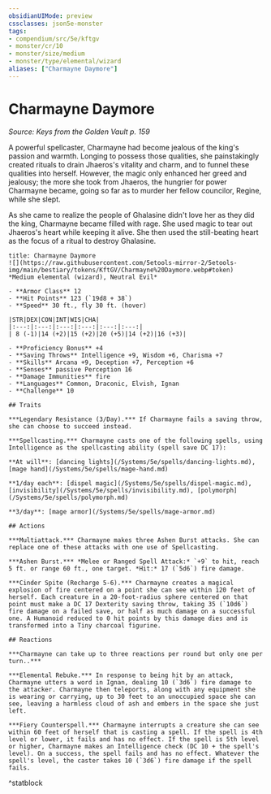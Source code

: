 ```yaml
---
obsidianUIMode: preview
cssclasses: json5e-monster
tags:
- compendium/src/5e/kftgv
- monster/cr/10
- monster/size/medium
- monster/type/elemental/wizard
aliases: ["Charmayne Daymore"]
---
```

# Charmayne Daymore
*Source: Keys from the Golden Vault p. 159*  

A powerful spellcaster, Charmayne had become jealous of the king's passion and warmth. Longing to possess those qualities, she painstakingly created rituals to drain Jhaeros's vitality and charm, and to funnel these qualities into herself. However, the magic only enhanced her greed and jealousy; the more she took from Jhaeros, the hungrier for power Charmayne became, going so far as to murder her fellow councilor, Regine, while she slept.

As she came to realize the people of Ghalasine didn't love her as they did the king, Charmayne became filled with rage. She used magic to tear out Jhaeros's heart while keeping it alive. She then used the still-beating heart as the focus of a ritual to destroy Ghalasine.

```ad-statblock
title: Charmayne Daymore
![](https://raw.githubusercontent.com/5etools-mirror-2/5etools-img/main/bestiary/tokens/KftGV/Charmayne%20Daymore.webp#token)
*Medium elemental (wizard), Neutral Evil*

- **Armor Class** 12
- **Hit Points** 123 (`19d8 + 38`)
- **Speed** 30 ft., fly 30 ft. (hover)

|STR|DEX|CON|INT|WIS|CHA|
|:---:|:---:|:---:|:---:|:---:|:---:|
| 8 (-1)|14 (+2)|15 (+2)|20 (+5)|14 (+2)|16 (+3)|

- **Proficiency Bonus** +4
- **Saving Throws** Intelligence +9, Wisdom +6, Charisma +7
- **Skills** Arcana +9, Deception +7, Perception +6
- **Senses** passive Perception 16
- **Damage Immunities** fire
- **Languages** Common, Draconic, Elvish, Ignan
- **Challenge** 10

## Traits

***Legendary Resistance (3/Day).*** If Charmayne fails a saving throw, she can choose to succeed instead.

***Spellcasting.*** Charmayne casts one of the following spells, using Intelligence as the spellcasting ability (spell save DC 17):

**At will**: [dancing lights](/Systems/5e/spells/dancing-lights.md), [mage hand](/Systems/5e/spells/mage-hand.md)

**1/day each**: [dispel magic](/Systems/5e/spells/dispel-magic.md), [invisibility](/Systems/5e/spells/invisibility.md), [polymorph](/Systems/5e/spells/polymorph.md)

**3/day**: [mage armor](/Systems/5e/spells/mage-armor.md)

## Actions

***Multiattack.*** Charmayne makes three Ashen Burst attacks. She can replace one of these attacks with one use of Spellcasting.

***Ashen Burst.*** *Melee or Ranged Spell Attack:* `+9` to hit, reach 5 ft. or range 60 ft., one target. *Hit:* 17 (`5d6`) fire damage.

***Cinder Spite (Recharge 5-6).*** Charmayne creates a magical explosion of fire centered on a point she can see within 120 feet of herself. Each creature in a 20-foot-radius sphere centered on that point must make a DC 17 Dexterity saving throw, taking 35 (`10d6`) fire damage on a failed save, or half as much damage on a successful one. A Humanoid reduced to 0 hit points by this damage dies and is transformed into a Tiny charcoal figurine.

## Reactions

***Charmayne can take up to three reactions per round but only one per turn..*** 

***Elemental Rebuke.*** In response to being hit by an attack, Charmayne utters a word in Ignan, dealing 10 (`3d6`) fire damage to the attacker. Charmayne then teleports, along with any equipment she is wearing or carrying, up to 30 feet to an unoccupied space she can see, leaving a harmless cloud of ash and embers in the space she just left.

***Fiery Counterspell.*** Charmayne interrupts a creature she can see within 60 feet of herself that is casting a spell. If the spell is 4th level or lower, it fails and has no effect. If the spell is 5th level or higher, Charmayne makes an Intelligence check (DC 10 + the spell's level). On a success, the spell fails and has no effect. Whatever the spell's level, the caster takes 10 (`3d6`) fire damage if the spell fails.
```
^statblock